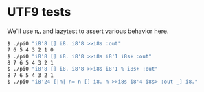 # UTF9 tests
We'll use π₀ and lazytest to assert various behavior here.

```bash
$ ./pi0 "i8'8 [] i8. i8'8 >>i8s :out"
7 6 5 4 3 2 1 0
$ ./pi0 "i8'8 [] i8. i8'8 >>i8s i8'1 i8s+ :out"
8 7 6 5 4 3 2 1
$ ./pi0 "i8'8 [] i8. i8'8 >>i8s i8'1 % i8s+ :out"
8 7 6 5 4 3 2 1
$ ./pi0 "i8'24 [|n| n= n [] i8. n >>i8s i8'4 i8s> :out _] i8."

```

